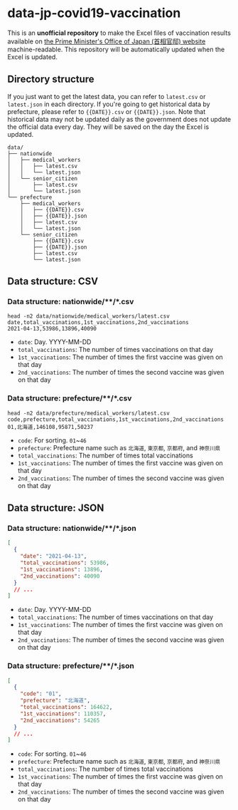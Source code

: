 # data-jp-covid19-vaccination

This is an **unofficial repository** to make the Excel files of vaccination results available on [the Prime Minister's Office of Japan (首相官邸) website](https://www.kantei.go.jp/jp/headline/kansensho/vaccine.html) machine-readable. This repository will be automatically updated when the Excel is updated.

## Directory structure

If you just want to get the latest data, you can refer to `latest.csv` or `latest.json` in each directory. If you're going to get historical data by prefecture, please refer to `{{DATE}}.csv` or `{{DATE}}.json`. Note that historical data may not be updated daily as the government does not update the official data every day. They will be saved on the day the Excel is updated.

```
data/
├── nationwide
│   ├── medical_workers
│   │   ├── latest.csv
│   │   └── latest.json
│   └── senior_citizen
│       ├── latest.csv
│       └── latest.json
└── prefecture
    ├── medical_workers
    │   ├── {{DATE}}.csv
    │   ├── {{DATE}}.json
    │   ├── latest.csv
    │   └── latest.json
    └── senior_citizen
        ├── {{DATE}}.csv
        ├── {{DATE}}.json
        ├── latest.csv
        └── latest.json
```

## Data structure: CSV

### Data structure: nationwide/\*\*/\*.csv

```
head -n2 data/nationwide/medical_workers/latest.csv
date,total_vaccinations,1st_vaccinations,2nd_vaccinations
2021-04-13,53986,13896,40090
```

- `date`: Day. YYYY-MM-DD
- `total_vaccinations`: The number of times vaccinations on that day
- `1st_vaccinations`: The number of times the first vaccine was given on that day
- `2nd_vaccinations`: The number of times the second vaccine was given on that day

### Data structure: prefecture/\*\*/\*.csv

```
head -n2 data/prefecture/medical_workers/latest.csv
code,prefecture,total_vaccinations,1st_vaccinations,2nd_vaccinations
01,北海道,146108,95871,50237
```

- `code`: For sorting. `01`~`46`
- `prefecture`: Prefecture name such as `北海道`, `東京都`, `京都府`, and `神奈川県`
- `total_vaccinations`: The number of times total vaccinations
- `1st_vaccinations`: The number of times the first vaccine was given on that day
- `2nd_vaccinations`: The number of times the second vaccine was given on that day

## Data structure: JSON

### Data structure: nationwide/\*\*/\*.json

```json
[
  {
    "date": "2021-04-13",
    "total_vaccinations": 53986,
    "1st_vaccinations": 13896,
    "2nd_vaccinations": 40090
  }
  // ...
]
```

- `date`: Day. YYYY-MM-DD
- `total_vaccinations`: The number of times vaccinations on that day
- `1st_vaccinations`: The number of times the first vaccine was given on that day
- `2nd_vaccinations`: The number of times the second vaccine was given on that day

### Data structure: prefecture/\*\*/\*.json

```json
[
  {
    "code": "01",
    "prefecture": "北海道",
    "total_vaccinations": 164622,
    "1st_vaccinations": 110357,
    "2nd_vaccinations": 54265
  }
  // ...
]
```

- `code`: For sorting. `01`~`46`
- `prefecture`: Prefecture name such as `北海道`, `東京都`, `京都府`, and `神奈川県`
- `total_vaccinations`: The number of times total vaccinations
- `1st_vaccinations`: The number of times the first vaccine was given on that day
- `2nd_vaccinations`: The number of times the second vaccine was given on that day
